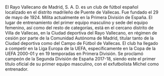 El Rayo Vallecano de Madrid, S. A. D. es un club de fútbol español localizado en el distrito madrileño de Puente de Vallecas. Fue fundado el 29 de mayo de 1924. Milita actualmente en la Primera División de España.
El lugar de entrenamiento del primer equipo masculino y sede del equipo femenino, así como del resto de categorías, está en el cercano distrito de Villa de Vallecas, en la Ciudad deportiva del Rayo Vallecano, en régimen de cesión por parte de la Comunidad Autónoma de Madrid, titular tanto de la Ciudad deportiva como del Campo de Fútbol de Vallecas. El club ha llegado a competir en la Liga Europa de la UEFA, específicamente en la Copa de la UEFA 2000-01 y en 19 temporadas en Primera División. Se proclamó campeón de la Segunda División de España 2017-18, siendo este el primer título oficial de su primer equipo masculino, con el exfutbolista Míchel como entrenador.